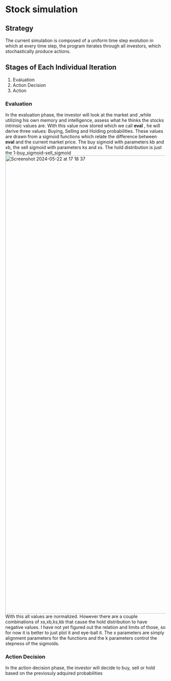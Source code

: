 # Stock simulation

## Strategy
The current simulation is composed of a uniform time step evolution in which at every time step, the program iterates through all investors, which stochastically produce actions.
## Stages of Each Individual Iteration
1. Evaluation
2. Action Decision
3. Action
### Evaluation
In the evaluation phase, the investor will look at the market and ,while utilizing his own memory and intelligence, assess what he thinks the stocks intrinsic values are. 
With this value now stored which we call **eval** , he will derive three values: Buying, Selling and Holding probabilities.
These values are drawn from a sigmoid functions which relate the difference between **eval** and the current market price. 
The buy sigmoid with parameters kb and xb, the sell sigmoid with parameters ks and xs.
The hold distribution is just the 1-buy_sigmoid-sell_sigmoid
<img width="1436" alt="Screenshot 2024-05-22 at 17 18 37" src="https://github.com/ianshimabukuro/stock_analysis/assets/140802890/791f8420-db61-4ff5-82e8-f0c21d0086fd">
With this all values are normalized.
However there are a couple combinations of xs,xb,ks,kb that cause the hold distribution to have negative values. I have not yet figured out the relation and limits of those, so for now
it is better to just plot it and eye-ball it.
The x parameters are simply alignment parameters for the functions and the k parameters control the stepness of the sigmoids.
### Action Decision
In the action decision phase, the investor will decide to buy, sell or hold based on the previosuly adquired probabilities
